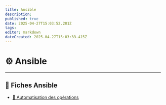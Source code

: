 ```yaml
---
title: Ansible
description: 
published: true
date: 2025-04-27T15:03:52.201Z
tags: 
editor: markdown
dateCreated: 2025-04-27T15:03:33.415Z
---
```


# ⚙️ Ansible

---

## 📂 Fiches Ansible

- [🔄 Automatisation des opérations](Automatisation_operations)